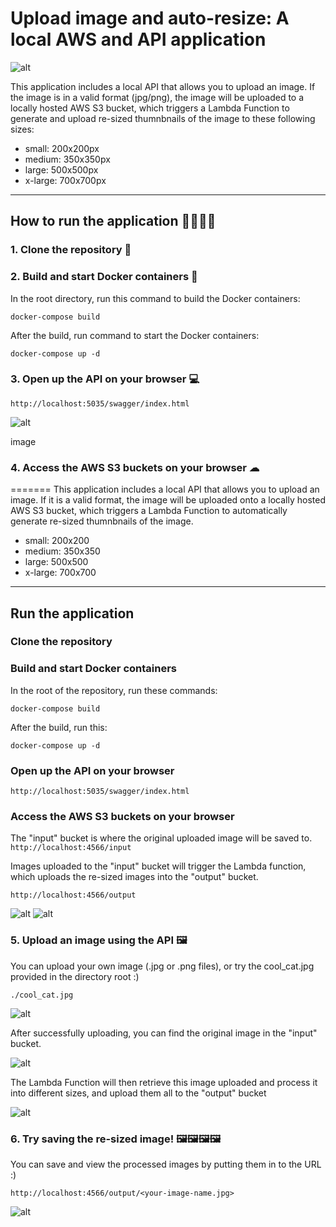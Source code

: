 # Upload image and auto-resize: A local AWS and API application

![alt](https://./readme_images/thumbnail_program_workflow.jpg)

This application includes a local API that allows you to upload an image. If the image is in a valid format (jpg/png), the image will be uploaded to a locally hosted AWS S3 bucket, which triggers a Lambda Function to generate and upload re-sized thumnbnails of the image to these following sizes:

- small: 200x200px
- medium: 350x350px
- large: 500x500px
- x-large: 700x700px

---

## How to run the application 🏃‍♂️🏃‍♀️

### 1. Clone the repository 💾

### 2. Build and start Docker containers 🐳

In the root directory, run this command to build the Docker containers:

`docker-compose build`

After the build, run command to start the Docker containers:

`docker-compose up -d`

### 3. Open up the API on your browser 💻

`http://localhost:5035/swagger/index.html`

![alt](https://./readme_images/thumbnailapi_screenshot.jpg)

image

### 4. Access the AWS S3 buckets on your browser ☁
=======
This application includes a local API that allows you to upload an image. If it is a valid format, the image will be uploaded onto a locally hosted AWS S3 bucket, which triggers a Lambda Function to automatically generate re-sized thumnbnails of the image.

- small: 200x200
- medium: 350x350
- large: 500x500
- x-large: 700x700

---

## Run the application

### Clone the repository

### Build and start Docker containers

In the root of the repository, run these commands:

`docker-compose build`

After the build, run this:

`docker-compose up -d`

### Open up the API on your browser

`http://localhost:5035/swagger/index.html`

### Access the AWS S3 buckets on your browser

The "input" bucket is where the original uploaded image will be saved to.
`http://localhost:4566/input`

Images uploaded to the "input" bucket will trigger the Lambda function, which uploads the re-sized images into the "output" bucket.

`http://localhost:4566/output`

![alt](https://./readme_images/input_bucket_screenshot.jpg)
![alt](https://./readme_images/output_bucket_screenshot.jpg)

### 5. Upload an image using the API 🖼

You can upload your own image (.jpg or .png files), or try the cool_cat.jpg provided in the directory root :)

`./cool_cat.jpg`

![alt](https://./cool_cat.jpg)

After successfully uploading, you can find the original image in the "input" bucket.

![alt](https://./readme_images/uploaded_input_bucket.jpg)

The Lambda Function will then retrieve this image uploaded and process it into different sizes, and upload them all to the "output" bucket

![alt](https://./readme_images/uploaded_input_bucket.jpg)

### 6. Try saving the re-sized image! 🖼🖼🖼🖼

You can save and view the processed images by putting them in to the URL :)

`http://localhost:4566/output/<your-image-name.jpg>`

![alt](https://./readme_images/output_images.jpg)
